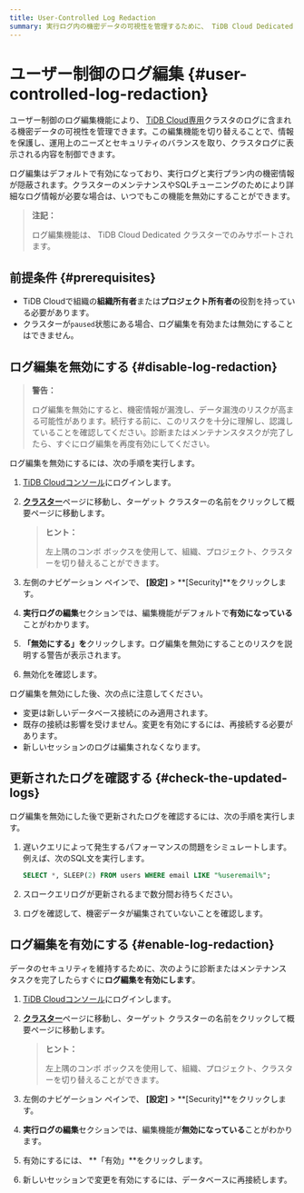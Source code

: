 ```yaml
---
title: User-Controlled Log Redaction
summary: 実行ログ内の機密データの可視性を管理するために、 TiDB Cloud Dedicated クラスターのユーザー制御のログ編集を有効または無効にする方法を学習します。
---
```


# ユーザー制御のログ編集 {#user-controlled-log-redaction}

ユーザー制御のログ編集機能により、 [TiDB Cloud専用](/tidb-cloud/select-cluster-tier.md#tidb-cloud-dedicated)クラスタのログに含まれる機密データの可視性を管理できます。この編集機能を切り替えることで、情報を保護し、運用上のニーズとセキュリティのバランスを取り、クラスタログに表示される内容を制御できます。

ログ編集はデフォルトで有効になっており、実行ログと実行プラン内の機密情報が隠蔽されます。クラスターのメンテナンスやSQLチューニングのためにより詳細なログ情報が必要な場合は、いつでもこの機能を無効にすることができます。

> **注記：**
>
> ログ編集機能は、 TiDB Cloud Dedicated クラスターでのみサポートされます。

## 前提条件 {#prerequisites}

-   TiDB Cloudで組織の**組織所有者**または**プロジェクト所有者の**役割を持っている必要があります。
-   クラスターが`paused`状態にある場合、ログ編集を有効または無効にすることはできません。

## ログ編集を無効にする {#disable-log-redaction}

> **警告：**
>
> ログ編集を無効にすると、機密情報が漏洩し、データ漏洩のリスクが高まる可能性があります。続行する前に、このリスクを十分に理解し、認識していることを確認してください。診断またはメンテナンスタスクが完了したら、すぐにログ編集を再度有効にしてください。

ログ編集を無効にするには、次の手順を実行します。

1.  [TiDB Cloudコンソール](https://tidbcloud.com/)にログインします。

2.  [**クラスター**](https://tidbcloud.com/project/clusters)ページに移動し、ターゲット クラスターの名前をクリックして概要ページに移動します。

    > **ヒント：**
    >
    > 左上隅のコンボ ボックスを使用して、組織、プロジェクト、クラスターを切り替えることができます。

3.  左側のナビゲーション ペインで、 **[設定]** &gt; **[Security]**をクリックします。

4.  **実行ログの編集**セクションでは、編集機能がデフォルトで**有効になっている**ことがわかります。

5.  **「無効にする」を**クリックします。ログ編集を無効にすることのリスクを説明する警告が表示されます。

6.  無効化を確認します。

ログ編集を無効にした後、次の点に注意してください。

-   変更は新しいデータベース接続にのみ適用されます。
-   既存の接続は影響を受けません。変更を有効にするには、再接続する必要があります。
-   新しいセッションのログは編集されなくなります。

## 更新されたログを確認する {#check-the-updated-logs}

ログ編集を無効にした後で更新されたログを確認するには、次の手順を実行します。

1.  遅いクエリによって発生するパフォーマンスの問題をシミュレートします。例えば、次のSQL文を実行します。

    ```sql
    SELECT *, SLEEP(2) FROM users WHERE email LIKE "%useremail%";
    ```

2.  スロークエリログが更新されるまで数分間お待ちください。

3.  ログを確認して、機密データが編集されていないことを確認します。

## ログ編集を有効にする {#enable-log-redaction}

データのセキュリティを維持するために、次のように診断またはメンテナンス タスクを完了したらすぐに**ログ編集を有効にします**。

1.  [TiDB Cloudコンソール](https://tidbcloud.com/)にログインします。

2.  [**クラスター**](https://tidbcloud.com/project/clusters)ページに移動し、ターゲット クラスターの名前をクリックして概要ページに移動します。

    > **ヒント：**
    >
    > 左上隅のコンボ ボックスを使用して、組織、プロジェクト、クラスターを切り替えることができます。

3.  左側のナビゲーション ペインで、 **[設定]** &gt; **[Security]**をクリックします。

4.  **実行ログの編集**セクションでは、編集機能が**無効になっている**ことがわかります。

5.  有効にするには、 **「有効」**をクリックします。

6.  新しいセッションで変更を有効にするには、データベースに再接続します。
